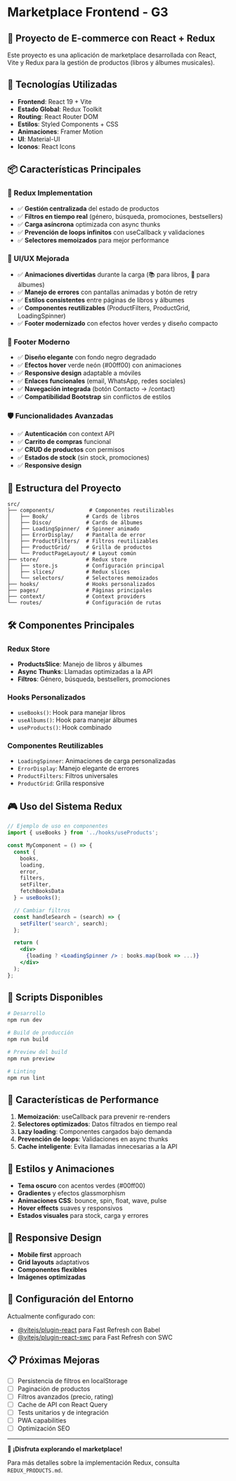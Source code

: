 # Marketplace Frontend - G3

## 🎯 Proyecto de E-commerce con React + Redux

Este proyecto es una aplicación de marketplace desarrollada con React, Vite y Redux para la gestión de productos (libros y álbumes musicales).

## 🚀 Tecnologías Utilizadas

- **Frontend**: React 19 + Vite
- **Estado Global**: Redux Toolkit
- **Routing**: React Router DOM
- **Estilos**: Styled Components + CSS
- **Animaciones**: Framer Motion
- **UI**: Material-UI
- **Iconos**: React Icons

## 📦 Características Principales

### 🔄 Redux Implementation
- ✅ **Gestión centralizada** del estado de productos
- ✅ **Filtros en tiempo real** (género, búsqueda, promociones, bestsellers)
- ✅ **Carga asíncrona** optimizada con async thunks
- ✅ **Prevención de loops infinitos** con useCallback y validaciones
- ✅ **Selectores memoizados** para mejor performance

### 🎨 UI/UX Mejorada
- ✅ **Animaciones divertidas** durante la carga (📚 para libros, 🎵 para álbumes)
- ✅ **Manejo de errores** con pantallas animadas y botón de retry
- ✅ **Estilos consistentes** entre páginas de libros y álbumes
- ✅ **Componentes reutilizables** (ProductFilters, ProductGrid, LoadingSpinner)
- ✅ **Footer modernizado** con efectos hover verdes y diseño compacto

### 🎯 Footer Moderno
- ✅ **Diseño elegante** con fondo negro degradado
- ✅ **Efectos hover** verde neón (#00ff00) con animaciones
- ✅ **Responsive design** adaptable a móviles
- ✅ **Enlaces funcionales** (email, WhatsApp, redes sociales)
- ✅ **Navegación integrada** (botón Contacto → /contact)
- ✅ **Compatibilidad Bootstrap** sin conflictos de estilos

### 🛡️ Funcionalidades Avanzadas
- ✅ **Autenticación** con context API
- ✅ **Carrito de compras** funcional
- ✅ **CRUD de productos** con permisos
- ✅ **Estados de stock** (sin stock, promociones)
- ✅ **Responsive design**

## 📁 Estructura del Proyecto

```
src/
├── components/           # Componentes reutilizables
│   ├── Book/            # Cards de libros
│   ├── Disco/           # Cards de álbumes
│   ├── LoadingSpinner/  # Spinner animado
│   ├── ErrorDisplay/    # Pantalla de error
│   ├── ProductFilters/  # Filtros reutilizables
│   ├── ProductGrid/     # Grilla de productos
│   └── ProductPageLayout/ # Layout común
├── store/               # Redux store
│   ├── store.js         # Configuración principal
│   ├── slices/          # Redux slices
│   └── selectors/       # Selectores memoizados
├── hooks/               # Hooks personalizados
├── pages/               # Páginas principales
├── context/             # Context providers
└── routes/              # Configuración de rutas
```

## 🛠️ Componentes Principales

### Redux Store
- **ProductsSlice**: Manejo de libros y álbumes
- **Async Thunks**: Llamadas optimizadas a la API
- **Filtros**: Género, búsqueda, bestsellers, promociones

### Hooks Personalizados
- `useBooks()`: Hook para manejar libros
- `useAlbums()`: Hook para manejar álbumes
- `useProducts()`: Hook combinado

### Componentes Reutilizables
- `LoadingSpinner`: Animaciones de carga personalizadas
- `ErrorDisplay`: Manejo elegante de errores
- `ProductFilters`: Filtros universales
- `ProductGrid`: Grilla responsive

## 🎮 Uso del Sistema Redux

```jsx
// Ejemplo de uso en componentes
import { useBooks } from '../hooks/useProducts';

const MyComponent = () => {
  const {
    books,
    loading,
    error,
    filters,
    setFilter,
    fetchBooksData
  } = useBooks();

  // Cambiar filtros
  const handleSearch = (search) => {
    setFilter('search', search);
  };

  return (
    <div>
      {loading ? <LoadingSpinner /> : books.map(book => ...)}
    </div>
  );
};
```

## 🚀 Scripts Disponibles

```bash
# Desarrollo
npm run dev

# Build de producción
npm run build

# Preview del build
npm run preview

# Linting
npm run lint
```

## 🎯 Características de Performance

1. **Memoización**: useCallback para prevenir re-renders
2. **Selectores optimizados**: Datos filtrados en tiempo real
3. **Lazy loading**: Componentes cargados bajo demanda
4. **Prevención de loops**: Validaciones en async thunks
5. **Cache inteligente**: Evita llamadas innecesarias a la API

## 🎨 Estilos y Animaciones

- **Tema oscuro** con acentos verdes (#00ff00)
- **Gradientes** y efectos glassmorphism
- **Animaciones CSS**: bounce, spin, float, wave, pulse
- **Hover effects** suaves y responsivos
- **Estados visuales** para stock, carga y errores

## 📱 Responsive Design

- **Mobile first** approach
- **Grid layouts** adaptativos
- **Componentes flexibles**
- **Imágenes optimizadas**

## 🔧 Configuración del Entorno

Actualmente configurado con:
- [@vitejs/plugin-react](https://github.com/vitejs/vite-plugin-react/blob/main/packages/plugin-react) para Fast Refresh con Babel
- [@vitejs/plugin-react-swc](https://github.com/vitejs/vite-plugin-react/blob/main/packages/plugin-react-swc) para Fast Refresh con SWC

## 📋 Próximas Mejoras

- [ ] Persistencia de filtros en localStorage
- [ ] Paginación de productos
- [ ] Filtros avanzados (precio, rating)
- [ ] Cache de API con React Query
- [ ] Tests unitarios y de integración
- [ ] PWA capabilities
- [ ] Optimización SEO

---

**🎉 ¡Disfruta explorando el marketplace!** 

Para más detalles sobre la implementación Redux, consulta `REDUX_PRODUCTS.md`.
